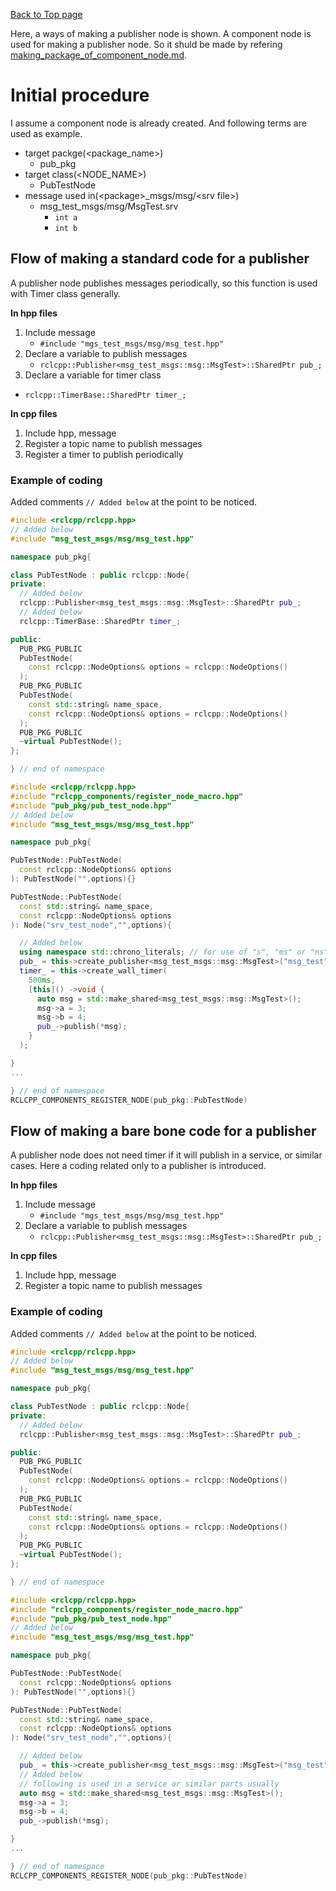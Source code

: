 [Back to Top page](../../README.md)

Here, a ways of making a publisher node is shown.
A component node is used for making a publisher node.
So it shuld be made by refering [making_package_of_component_node.md](making_package_of_service_node.md).

# Initial procedure
I assume a component node is already created.
And following terms are used as example.

* target packge(\<package_name\>)
  * pub_pkg
* target class(\<NODE_NAME\>)
  * PubTestNode
* message used in(\<package\>_msgs/msg/\<srv file\>)
  * msg_test_msgs/msg/MsgTest.srv
    * `int a`
    * `int b`

## Flow of making a standard code for a publisher
A publisher node publishes messages periodically, so this function is used with Timer class generally.

**In hpp files**

1. Include message
   * `#include "mgs_test_msgs/msg/msg_test.hpp"`
1. Declare a variable to publish messages
   * `rclcpp::Publisher<msg_test_msgs::msg::MsgTest>::SharedPtr pub_;`
1. Declare a variable for timer class
  * `rclcpp::TimerBase::SharedPtr timer_;`

**In cpp files**

1. Include hpp, message
1. Register a topic name to publish messages
1. Register a timer to publish periodically

### Example of coding
Added comments `// Added below` at the point to be noticed.

```c++
#include <rclcpp/rclcpp.hpp>
// Added below
#include "msg_test_msgs/msg/msg_test.hpp"

namespace pub_pkg{

class PubTestNode : public rclcpp::Node{
private:
  // Added below
  rclcpp::Publisher<msg_test_msgs::msg::MsgTest>::SharedPtr pub_;
  // Added below
  rclcpp::TimerBase::SharedPtr timer_;

public:
  PUB_PKG_PUBLIC
  PubTestNode(
    const rclcpp::NodeOptions& options = rclcpp::NodeOptions()
  );
  PUB_PKG_PUBLIC
  PubTestNode(
    const std::string& name_space,
    const rclcpp::NodeOptions& options = rclcpp::NodeOptions()
  );
  PUB_PKG_PUBLIC
  ~virtual PubTestNode();
};

} // end of namespace
```

```c++
#include <rclcpp/rclcpp.hpp>
#include "rclcpp_components/register_node_macro.hpp"
#include "pub_pkg/pub_test_node.hpp"
// Added below
#include "msg_test_msgs/msg/msg_test.hpp"

namespace pub_pkg{

PubTestNode::PubTestNode(
  const rclcpp::NodeOptions& options
): PubTestNode("",options){}

PubTestNode::PubTestNode(
  const std::string& name_space,
  const rclcpp::NodeOptions& options
): Node("srv_test_node","",options){

  // Added below
  using namespace std::chrono_literals; // for use of "s", "ms" or "ns"
  pub_ = this->create_publisher<msg_test_msgs::msg::MsgTest>("msg_test",rclcpp::QoS(KeepAll()));
  timer_ = this->create_wall_timer(
    500ms,
    [this]() ->void {
      auto msg = std::make_shared<msg_test_msgs::msg::MsgTest>();
      msg->a = 3;
      msg->b = 4;
      pub_->publish(*msg);
    }
  );

}
...

} // end of namespace
RCLCPP_COMPONENTS_REGISTER_NODE(pub_pkg::PubTestNode)
```

## Flow of making a bare bone code for a publisher
A publisher node does not need timer if it will publish in a service, or similar cases.
Here a coding related only to a publisher is introduced.

**In hpp files**

1. Include message
   * `#include "mgs_test_msgs/msg/msg_test.hpp"`
1. Declare a variable to publish messages
   * `rclcpp::Publisher<msg_test_msgs::msg::MsgTest>::SharedPtr pub_;`

**In cpp files**

1. Include hpp, message
1. Register a topic name to publish messages

### Example of coding
Added comments `// Added below` at the point to be noticed.

```c++
#include <rclcpp/rclcpp.hpp>
// Added below
#include "msg_test_msgs/msg/msg_test.hpp"

namespace pub_pkg{

class PubTestNode : public rclcpp::Node{
private:
  // Added below
  rclcpp::Publisher<msg_test_msgs::msg::MsgTest>::SharedPtr pub_;

public:
  PUB_PKG_PUBLIC
  PubTestNode(
    const rclcpp::NodeOptions& options = rclcpp::NodeOptions()
  );
  PUB_PKG_PUBLIC
  PubTestNode(
    const std::string& name_space,
    const rclcpp::NodeOptions& options = rclcpp::NodeOptions()
  );
  PUB_PKG_PUBLIC
  ~virtual PubTestNode();
};

} // end of namespace
```

```c++
#include <rclcpp/rclcpp.hpp>
#include "rclcpp_components/register_node_macro.hpp"
#include "pub_pkg/pub_test_node.hpp"
// Added below
#include "msg_test_msgs/msg/msg_test.hpp"

namespace pub_pkg{

PubTestNode::PubTestNode(
  const rclcpp::NodeOptions& options
): PubTestNode("",options){}

PubTestNode::PubTestNode(
  const std::string& name_space,
  const rclcpp::NodeOptions& options
): Node("srv_test_node","",options){

  // Added below
  pub_ = this->create_publisher<msg_test_msgs::msg::MsgTest>("msg_test", rclcpp::QoS(KeepAll()));
  // Added below
  // following is used in a service or similar parts usually
  auto msg = std::make_shared<msg_test_msgs::msg::MsgTest>();
  msg->a = 3;
  msg->b = 4;
  pub_->publish(*msg);

}
...

} // end of namespace
RCLCPP_COMPONENTS_REGISTER_NODE(pub_pkg::PubTestNode)
```

